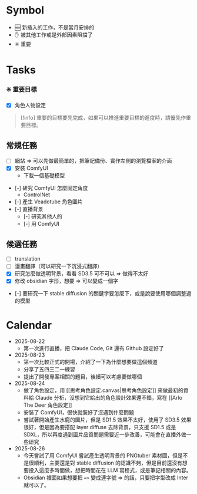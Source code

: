 # Symbol
- 🆕 新插入的工作，不是當月安排的
- ✋ 被其他工作或是外部因素阻擋了
- ✳️ 重要
# Tasks
### ✳️ 重要目標
- [x] 角色人物設定

> [!info]
> 重要的目標要先完成，如果可以推進重要目標的進度時，請優先作重要目標。


## 常規任務
- [ ] 網站 => 可以先做最簡單的，把筆記備份、實作左側的瀏覽檔案的介面
- [x] 安裝 ComfyUI
	- 下載一個基礎模型
- [-] 研究 ComfyUI 怎麼固定角度
	- ControlNet
- [-] 產生 Veadotube 角色圖片
- [-] 直播背景
	- [-] 研究其他人的
	- [-] 用 ComfyUI

## 候選任務
- [ ] translation
- [ ] 漫畫翻譯（可以研究一下沉浸式翻譯）
- [x] 研究怎麼做透明背景，看看 SD3.5 可不可以 => 做得不太好
- [x] 修改 obsidian 字形，想要 => 可以變成一個字
- [-] 要研究一下 stable diffusion 的關鍵字要怎麼下，或是說要使用哪個調整過的模型

# Calendar
- 2025-08-22
	- 第一次進行直播，把 Claude Code, Git 還有 Github 設定好了
- 2025-08-23
	- 第一次比較正式的開場，介紹了一下為什麼想要做這個頻道
	- 分享了五四三二一練習
	- 提出了開發專案相關的題目，後續可以考慮要做哪個
- 2025-08-24
	- 做了角色設定，用 [[思考角色設定.canvas|思考角色設定]] 來做最初的資料給 Claude 分析，沒想到它給出的角色設計效果還不錯，寫在 [[Arlo The Deer 角色設定]]
	- 安裝了 ComfyUI，很快就裝好了沒遇到什麼問題
	- 嘗試著開始產生水鹿的圖片，但是 SD1.5 效果不太好，使用了 SD3.5 效果很好，但是因為要搭配 layer diffuse 去除背景，只支援 SD1.5 或是 SDXL，所以再度遇到圖片品質問題需要近一步改善，可能會在直播外做一些研究
- 2025-08-26
	- 今天嘗試了用 ComfyUI 嘗試產生透明背景的 PNGtuber 素材圖，但是不是很順利，主要還是對 stable diffusion 的認識不夠，但是目前還沒有想要投入這麼多時間做，想把時間花在 LLM 寫程式，或是筆記相關的內容。
	- Obsidian 裡面如果想要把 `=>` 變成連字號 => 的話，只要把字型改成 Inter 就可以了。
